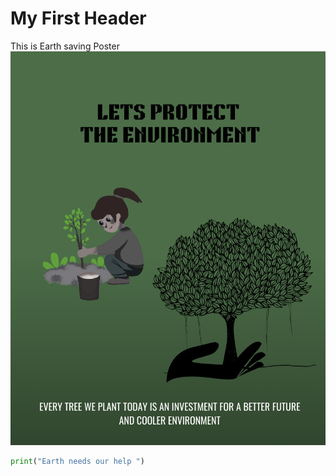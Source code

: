 # My First Header
This is Earth saving Poster
![my image](https://github.com/mhdafreen/skills-communicate-using-markdown/blob/main/poster.png)
```python
print("Earth needs our help ")








